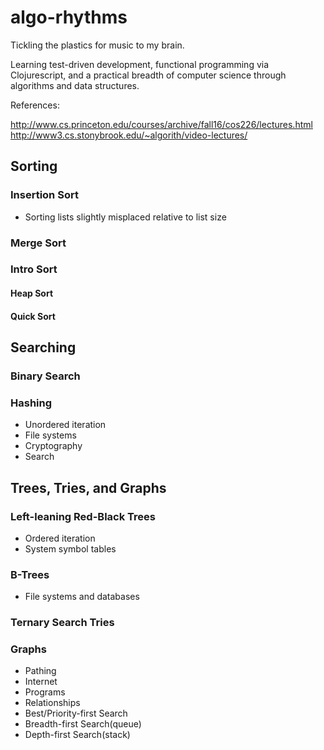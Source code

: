 # algo-rhythms
Tickling the plastics for music to my brain.

Learning test-driven development, functional programming via Clojurescript, and
a practical breadth of computer science through algorithms and data structures.

References:

http://www.cs.princeton.edu/courses/archive/fall16/cos226/lectures.html
http://www3.cs.stonybrook.edu/~algorith/video-lectures/

## Sorting

### Insertion Sort
- Sorting lists slightly misplaced relative to list size

### Merge Sort

### Intro Sort

#### Heap Sort

#### Quick Sort

## Searching

### Binary Search

### Hashing
- Unordered iteration
- File systems
- Cryptography
- Search


## Trees, Tries, and Graphs

### Left-leaning Red-Black Trees
- Ordered iteration
- System symbol tables

### B-Trees
- File systems and databases

### Ternary Search Tries

### Graphs
- Pathing
- Internet
- Programs
- Relationships
- Best/Priority-first Search
- Breadth-first Search(queue)
- Depth-first Search(stack)
